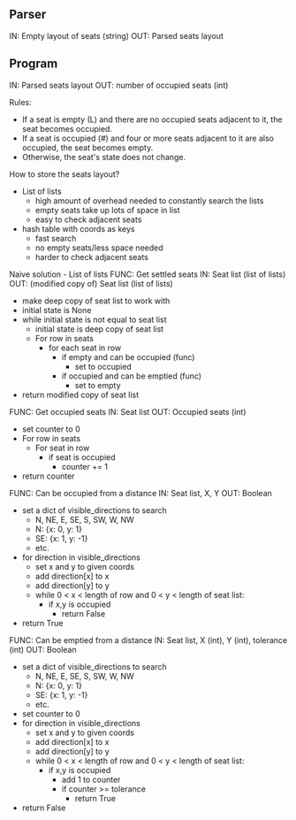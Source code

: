 ## Parser

IN: Empty layout of seats (string)
OUT: Parsed seats layout

## Program

IN: Parsed seats layout
OUT: number of occupied seats (int)

Rules:
- If a seat is empty (L) and there are no occupied seats adjacent to it, the seat becomes occupied.
- If a seat is occupied (#) and four or more seats adjacent to it are also occupied, the seat becomes empty.
- Otherwise, the seat's state does not change.

How to store the seats layout? 
- List of lists
    - high amount of overhead needed to constantly search the lists
    - empty seats take up lots of space in list
    - easy to check adjacent seats
- hash table with coords as keys
    - fast search
    - no empty seats/less space needed
    - harder to check adjacent seats
    
Naive solution - List of lists
FUNC: Get settled seats
IN: Seat list (list of lists)
OUT: (modified copy of) Seat list (list of lists)
- make deep copy of seat list to work with
- initial state is None
- while initial state is not equal to seat list
    - initial state is deep copy of seat list
    - For row in seats
        - for each seat in row
            - if empty and can be occupied (func)
                - set to occupied
            - if occupied and can be emptied (func)
                - set to empty
- return modified copy of seat list

FUNC: Get occupied seats
IN: Seat list
OUT: Occupied seats (int)

- set counter to 0
- For row in seats
    - For seat in row
        - if seat is occupied
            - counter += 1
- return counter 


FUNC: Can be occupied from a distance
IN: Seat list, X, Y
OUT: Boolean

- set a dict of visible_directions to search
    - N, NE, E, SE, S, SW, W, NW
    - N: {x: 0, y: 1}
    - SE: {x: 1, y: -1}
    - etc. 
- for direction in visible_directions
    - set x and y to given coords
    - add direction[x] to x 
    - add direction[y] to y
    - while 0 < x < length of row
      and 0 < y < length of seat list:
        - if x,y is occupied
            - return False
- return True
        
     


FUNC: Can be emptied from a distance
IN: Seat list, X (int), Y (int), tolerance (int)
OUT: Boolean

- set a dict of visible_directions to search
    - N, NE, E, SE, S, SW, W, NW
    - N: {x: 0, y: 1}
    - SE: {x: 1, y: -1}
    - etc. 
- set counter to 0
- for direction in visible_directions
    - set x and y to given coords
    - add direction[x] to x 
    - add direction[y] to y
    - while 0 < x < length of row
      and 0 < y < length of seat list:
        - if x,y is occupied
            - add 1 to counter
            - if counter >= tolerance
                - return True
- return False